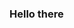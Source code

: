 ### Hello there 

<!--
**ChrstnCrrnd/ChrstnCrrnd** is a ✨ _special_ ✨ repository because its `README.md` (this file) appears on your GitHub profile.

I like writing code and stuff. 
Im currently working on a space invaders rip off in java.
I like writing in java and c++ (some python too)

anyway sorry for wasting your time reading this.
